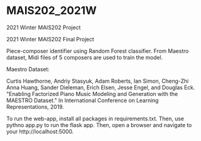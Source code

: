# MAIS202_2021W
2021 Winter MAIS202 Project


2021 Winter MAIS202 Final Project

Piece-composer identifier using Random Forest classifier. From Maestro dataset, Midi files of 5 composers are used to train the model.

Maestro Dataset:

Curtis Hawthorne, Andriy Stasyuk, Adam Roberts, Ian Simon, Cheng-Zhi Anna Huang, Sander Dieleman, Erich Elsen, Jesse Engel, and Douglas Eck. "Enabling Factorized Piano Music Modeling and Generation with the MAESTRO Dataset." In International Conference on Learning Representations, 2019.


To run the web-app, install all packages in requirements.txt. Then, use pythno app.py to run the flask app. Then, open a browser and navigate to your http://localhost:5000.
